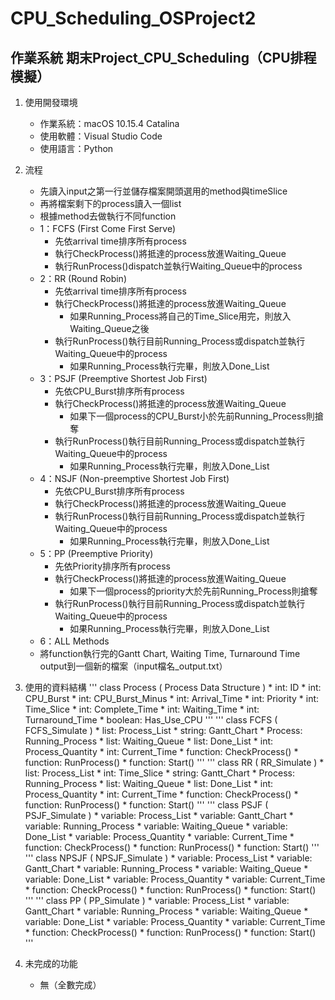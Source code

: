 # CPU_Scheduling_OSProject2
## 作業系統 期末Project_CPU_Scheduling（CPU排程模擬）

1. 使⽤開發環境
    * 作業系統：macOS 10.15.4 Catalina
    * 使⽤軟體：Visual Studio Code
    * 使⽤語⾔：Python

2. 流程
	* 先讀入input之第一行並儲存檔案開頭選⽤的method與timeSlice
    * 再將檔案剩下的process讀入⼀個list
    * 根據method去做執⾏不同function
    * 1：FCFS (First Come First Serve)
		* 先依arrival time排序所有process
		* 執行CheckProcess()將抵達的process放進Waiting_Queue
		* 執行RunProcess()dispatch並執行Waiting_Queue中的process
    * 2：RR (Round Robin)
		* 先依arrival time排序所有process
		* 執行CheckProcess()將抵達的process放進Waiting_Queue
			* 如果Running_Process將自己的Time_Slice用完，則放入Waiting_Queue之後
		* 執行RunProcess()執行目前Running_Process或dispatch並執行Waiting_Queue中的process
			* 如果Running_Process執行完畢，則放入Done_List
    * 3：PSJF (Preemptive Shortest Job First)
		* 先依CPU_Burst排序所有process
		* 執行CheckProcess()將抵達的process放進Waiting_Queue
			* 如果下一個process的CPU_Burst小於先前Running_Process則搶奪
		* 執行RunProcess()執行目前Running_Process或dispatch並執行Waiting_Queue中的process
			* 如果Running_Process執行完畢，則放入Done_List
    * 4：NSJF (Non-preemptive Shortest Job First)
		* 先依CPU_Burst排序所有process
		* 執行CheckProcess()將抵達的process放進Waiting_Queue
		* 執行RunProcess()執行目前Running_Process或dispatch並執行Waiting_Queue中的process
			* 如果Running_Process執行完畢，則放入Done_List
    * 5：PP (Preemptive Priority)
		* 先依Priority排序所有process
		* 執行CheckProcess()將抵達的process放進Waiting_Queue
			* 如果下一個process的priority大於先前Running_Process則搶奪
		* 執行RunProcess()執行目前Running_Process或dispatch並執行Waiting_Queue中的process
			* 如果Running_Process執行完畢，則放入Done_List
    * 6：ALL Methods
    * 將function執行完的Gantt Chart, Waiting Time, Turnaround Time output到⼀個新的檔案（input檔名_output.txt）
	
3. 使⽤的資料結構
	'''
    class Process ( Process Data Structure )
        * int: ID
        * int: CPU_Burst
        * int: CPU_Burst_Minus
        * int: Arrival_Time
        * int: Priority
        * int: Time_Slice
        * int: Complete_Time
        * int: Waiting_Time
        * int: Turnaround_Time
        * boolean: Has_Use_CPU
	'''
	'''
    class FCFS ( FCFS_Simulate )
        * list: Process_List
        * string: Gantt_Chart
        * Process: Running_Process
        * list: Waiting_Queue
        * list: Done_List
        * int: Process_Quantity
        * int: Current_Time
        * function: CheckProcess()
        * function: RunProcess()
        * function: Start()
	'''
	'''
    class RR ( RR_Simulate )
    	* list: Process_List
    	* int: Time_Slice
    	* string: Gantt_Chart
    	* Process: Running_Process
    	* list: Waiting_Queue
    	* list: Done_List
    	* int: Process_Quantity
    	* int: Current_Time
    	* function: CheckProcess()
    	* function: RunProcess()
    	* function: Start()
	'''
	'''
    class PSJF ( PSJF_Simulate )
    	* variable: Process_List
    	* variable: Gantt_Chart
    	* variable: Running_Process
    	* variable: Waiting_Queue
    	* variable: Done_List
    	* variable: Process_Quantity
    	* variable: Current_Time
    	* function: CheckProcess()
    	* function: RunProcess()
    	* function: Start()
	'''
	'''
    class NPSJF ( NPSJF_Simulate )
    	* variable: Process_List
    	* variable: Gantt_Chart
    	* variable: Running_Process
    	* variable: Waiting_Queue
    	* variable: Done_List
    	* variable: Process_Quantity
    	* variable: Current_Time
    	* function: CheckProcess()
    	* function: RunProcess()
    	* function: Start()
	'''
	'''
    class PP ( PP_Simulate )
    	* variable: Process_List
    	* variable: Gantt_Chart
    	* variable: Running_Process
    	* variable: Waiting_Queue
    	* variable: Done_List
    	* variable: Process_Quantity
    	* variable: Current_Time
    	* function: CheckProcess()
    	* function: RunProcess()
    	* function: Start()
	'''

4. 未完成的功能
  	* 無（全數完成）
